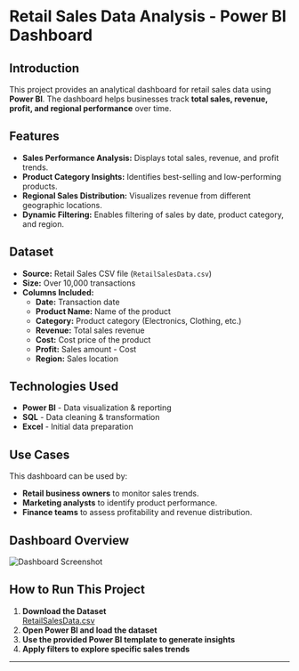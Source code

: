# Retail Sales Data Analysis - Power BI Dashboard

## Introduction
This project provides an analytical dashboard for retail sales data using **Power BI**. The dashboard helps businesses track **total sales, revenue, profit, and regional performance** over time.

## Features
- **Sales Performance Analysis:** Displays total sales, revenue, and profit trends.
- **Product Category Insights:** Identifies best-selling and low-performing products.
- **Regional Sales Distribution:** Visualizes revenue from different geographic locations.
- **Dynamic Filtering:** Enables filtering of sales by date, product category, and region.

## Dataset
- **Source:** Retail Sales CSV file (`RetailSalesData.csv`)
- **Size:** Over 10,000 transactions
- **Columns Included:**
  - **Date:** Transaction date
  - **Product Name:** Name of the product
  - **Category:** Product category (Electronics, Clothing, etc.)
  - **Revenue:** Total sales revenue
  - **Cost:** Cost price of the product
  - **Profit:** Sales amount - Cost
  - **Region:** Sales location

## Technologies Used
- **Power BI** - Data visualization & reporting
- **SQL** - Data cleaning & transformation
- **Excel** - Initial data preparation

## Use Cases
This dashboard can be used by:
- **Retail business owners** to monitor sales trends.
- **Marketing analysts** to identify product performance.
- **Finance teams** to assess profitability and revenue distribution.

## Dashboard Overview
![Dashboard Screenshot](https://github.com/user-attachments/assets/3a00b5b4-5a6c-4dd5-8d6c-6e09a1b6bcef)


## How to Run This Project
1. **Download the Dataset**  
   [RetailSalesData.csv](link-to-dataset)
2. **Open Power BI and load the dataset**  
3. **Use the provided Power BI template to generate insights**  
4. **Apply filters to explore specific sales trends**  

---

